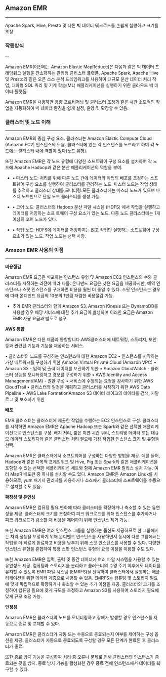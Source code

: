 ## Amazon EMR

---

Apache Spark, Hive, Presto 및 다른 빅 데이터 워크로드를 손쉽게 실행하고 크기를 조정

### 작동방식

--

Amazon EMR(이전에는 Amazon Elastic MapReduce)은 다음과 같은 빅 데이터 프레임워크 실행을 간소화하는 관리형 클러스터 플랫폼. Apache Spark, Apache Hive 및 Presto와 같은 오픈 소스 분석 프레임워크를 사용하여 대규모 분산 데이터 처리 작업, 대화형 SQL 쿼리 및 기계 학습(ML) 애플리케이션을 실행하기 위한 클라우드 빅 데이터 플랫폼.

Amazon EMR을 사용하면 용량 프로비저닝 및 클러스터 조정과 같은 시간 소모적인 작업을 자동화하여 빅 데이터 환경을 쉽게 설정, 운영 및 확장할 수 있음.

### 클러스터 및 노드 이해

---

Amazon EMR의 중심 구성 요소. 클러스터는 Amazon Elastic Compute Cloud (Amazon EC2) 인스턴스의 모음. 클러스터에 있는 각 인스턴스를 노드라고 하며 각 노드에는 클러스터 내에 역할이 있다(노드 유형). 

또한 Amazon EMR은 각 노드 유형에 다양한 소프트웨어 구성 요소를 설치하여 각 노드에 Apache Hadoop과 같은 분산 애플리케이션의 역할을 부여.

- • 마스터 노드: 처리를 위해 다른 노드 간에 데이터와 작업의 배포를 조정하는 소프트웨어 구성 요소를 실행하여 클러스터를 관리하는 노드. 마스터 노드는 작업 상태를 추적하고 클러스터 상태를 모니터링.모든 클러스터에는 마스터 노드가 있으며 마스터 노드만으로 단일 노드 클러스터를 생성 가능.

- • 코어 노드: 클러스터의 Hadoop 분산 파일 시스템 (HDFS) 에서 작업을 실행하고 데이터를 저장하는 소프
트웨어 구성 요소가 있는 노드. 다중 노드 클러스터에는 1개 이상의 코어 노드가 있다.

- • 작업 노드: HDFS에 데이터를 저장하지는 않고 작업만 실행하는 소프트웨어 구성 요소가 있는 노드. 작업 노드는 선택 사항.

### Amazon EMR 사용의 이점

---

**비용절감**

Amazon EMR 요금은 배포하는 인스턴스 유형 및 Amazon EC2 인스턴스의 수와 클러스터를 시작하는 리전에 따라 다름. 온디맨드 요금은 낮은 요금을 제공하지만, 예약 인스턴스나 스팟 인스턴스를 구매하면 비용을 훨씬 더 줄일 수 있다. 스팟 인스턴스는 경우에 따라 온디맨드 요금의 10분의 1만큼 저렴한 비용절감 가능.

- 추가 
EMR 클러스터와 함께 Amazon S3, Amazon Kinesis 또는 DynamoDB를 사용할 경우 해당 서비스에 대한 추가 요금이 발생하며 이러한 요금은 Amazon EMR 사용 요금과 별도로 청구.

**AWS 통합**

Amazon EMR은 다른 제품과 통합합니다.AWS클러스터에 네트워킹, 스토리지, 보안 등과 관련된 기능과 기능을 제공하는 서비스. 

• 클러스터의 노드를 구성하는 인스턴스에 대한 Amazon EC2
• 인스턴스를 시작하는 가상 네트워크를 구성하기 위한 Amazon Virtual Private Cloud (Amazon VPC)
• Amazon S3 - 입력 및 출력 데이터를 보관하기 위한
• Amazon CloudWatch - 클러스터 성능을 모니터링하고 경보를 구성하기 위한
• AWS Identity and Access Management(IAM) - 권한 구성
• 서비스에 수행되는 요청을 감사하기 위한 AWS CloudTrail
• 클러스터의 일정을 계획하고 클러스터를 시작하기 위한 AWS Data Pipeline
• AWS Lake FormationAmazon S3 데이터 레이크의 데이터를 검색, 카탈로그 및 보호하기 위한

**배포**

EMR 클러스터는 클러스터에 제출한 작업을 수행하는 EC2 인스턴스로 구성. 클러스터를 시작하면 Amazon EMR은 Apache Hadoop 또는 Spark와 같은 선택한 애플리케이션으로 인스턴스를 구성. 배치 처리, 짧은 지연 시간 쿼리, 스트리밍 데이터 또는 대규모 데이터 스토리지와 같은 클러스터 처리 필요에 가장 적합한 인스턴스 크기 및 유형을 선택. 

Amazon EMR은 클러스터에서 소프트웨어를 구성하는 다양한 방법을 제공. 예를 들어, Hadoop과 같은 다목적 프레임워크 및 Hive, Pig 또는 Spark와 같은 애플리케이션을 포함할 수 있는 선택한 애플리케이션 세트와 함께 Amazon EMR 릴리스 설치 가능. 여러 MapR 배포판 중 하나를 설치할 수도 있다. Amazon EMR은 Amazon Linux를 사용하므로, yum 패키지 관리자를 사용하거나 소스에서 클러스터에 소프트웨어를 수동으로 설치할 수도 있음.

**확장성 및 유연성**

Amazon EMR은 컴퓨팅 필요 변화에 따라 클러스터를 확장하거나 축소할 수 있는 유연성을 제공.
클러스터의 크기를 조정하여 피크 워크로드를 위해 인스턴스를 추가하거나 피크 워크로드가 감소할 때 비용을 제어하기 위해 인스턴스 제거 가능. 

또한 Amazon EMR은 여러 인스턴스 그룹을 실행하는 옵션도 제공하므로 한 그룹에서는 처리 성능을 보장하기 위해 온디맨드 인스턴스를 사용하면서 동시에 다른 그룹에서는 작업을 더 빠르게 완료하고 비용을 낮추기 위해 스팟 인스턴스를 사용할 수 있다. 다양한 인스턴스 유형을 혼합하여 특정 스팟 인스턴스 유형의 요금 이점을 이용할 수도 있다. 

또한 Amazon EMR은 입력, 출력 및 중간 데이터에 여러 파일 시스템을 사용할 수 있는 유연성도 제공.
컴퓨팅과 스토리지를 분리하고 클러스터의 수명 주기 이후에도 데이터를 유지할 수 있도록 EMR 파일 시스템 (EMRFS)을 선택하여 클러스터에서 실행하는 애플리케이션을 위한 데이터 계층으로 사용할 수 있음. 
EMRFS는 컴퓨팅 및 스토리지 필요에 맞게 독립적으로 확장하거나 축소할 수 있는 추가 이점을 제공. 클러스터의 크기를 조정하여 컴퓨팅 필요에 맞게 규모를 조정하고 Amazon S3를 사용하여 스토리지 필요에 맞게 규모 조정 가능. 

**안정성**

Amazon EMR은 클러스터의 노드를 모니터링하고 장애가 발생할 경우 인스턴스를 자동으로 종료 및 교체할 수 있다.

Amazon EMR은 클러스터가 자동 또는 수동으로 종료되는지 여부를 제어하는 구성 옵션을 제공. 클러스터가 자동으로 종료되도록 구성할 경우 모든 단계가 완료된 후 클러스터가 종료. 

또한 종료 방지 기능을 구성하여 처리 중 오류나 문제로 인해 클러스터의 인스턴스가 종료되는 것을 방지. 종료 방지 기능을 활성화한 경우 종료 전에 인스턴스에서 데이터를 복구할 수 있다.